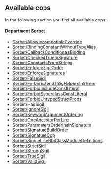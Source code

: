## Available cops

In the following section you find all available cops:

<!-- START_COP_LIST -->
#### Department [Sorbet](cops_sorbet.md)

* [Sorbet/AllowIncompatibleOverride](cops_sorbet.md#sorbetallowincompatibleoverride)
* [Sorbet/BindingConstantWithoutTypeAlias](cops_sorbet.md#sorbetbindingconstantwithouttypealias)
* [Sorbet/CallbackConditionalsBinding](cops_sorbet.md#sorbetcallbackconditionalsbinding)
* [Sorbet/CheckedTrueInSignature](cops_sorbet.md#sorbetcheckedtrueinsignature)
* [Sorbet/ConstantsFromStrings](cops_sorbet.md#sorbetconstantsfromstrings)
* [Sorbet/EnforceSigilOrder](cops_sorbet.md#sorbetenforcesigilorder)
* [Sorbet/EnforceSignatures](cops_sorbet.md#sorbetenforcesignatures)
* [Sorbet/FalseSigil](cops_sorbet.md#sorbetfalsesigil)
* [Sorbet/ForbidExtendTSigHelpersInShims](cops_sorbet.md#sorbetforbidextendtsighelpersinshims)
* [Sorbet/ForbidIncludeConstLiteral](cops_sorbet.md#sorbetforbidincludeconstliteral)
* [Sorbet/ForbidSuperclassConstLiteral](cops_sorbet.md#sorbetforbidsuperclassconstliteral)
* [Sorbet/ForbidUntypedStructProps](cops_sorbet.md#sorbetforbiduntypedstructprops)
* [Sorbet/HasSigil](cops_sorbet.md#sorbethassigil)
* [Sorbet/IgnoreSigil](cops_sorbet.md#sorbetignoresigil)
* [Sorbet/KeywordArgumentOrdering](cops_sorbet.md#sorbetkeywordargumentordering)
* [Sorbet/OneAncestorPerLine](cops_sorbet.md#sorbetoneancestorperline)
* [Sorbet/ParametersOrderingInSignature](cops_sorbet.md#sorbetparametersorderinginsignature)
* [Sorbet/SignatureBuildOrder](cops_sorbet.md#sorbetsignaturebuildorder)
* [Sorbet/SignatureCop](cops_sorbet.md#sorbetsignaturecop)
* [Sorbet/SingleLineRbiClassModuleDefinitions](cops_sorbet.md#sorbetsinglelinerbiclassmoduledefinitions)
* [Sorbet/StrictSigil](cops_sorbet.md#sorbetstrictsigil)
* [Sorbet/StrongSigil](cops_sorbet.md#sorbetstrongsigil)
* [Sorbet/TrueSigil](cops_sorbet.md#sorbettruesigil)
* [Sorbet/ValidSigil](cops_sorbet.md#sorbetvalidsigil)

<!-- END_COP_LIST -->
